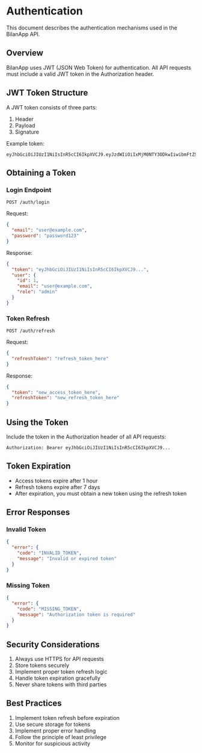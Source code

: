 # Authentication

This document describes the authentication mechanisms used in the BilanApp API.

## Overview

BilanApp uses JWT (JSON Web Token) for authentication. All API requests must include a valid JWT token in the Authorization header.

## JWT Token Structure

A JWT token consists of three parts:
1. Header
2. Payload
3. Signature

Example token:
```
eyJhbGciOiJIUzI1NiIsInR5cCI6IkpXVCJ9.eyJzdWIiOiIxMjM0NTY3ODkwIiwibmFtZSI6IkpvaG4gRG9lIiwiaWF0IjoxNTE2MjM5MDIyfQ.SflKxwRJSMeKKF2QT4fwpMeJf36POk6yJV_adQssw5c
```

## Obtaining a Token

### Login Endpoint
```http
POST /auth/login
```

Request:
```json
{
  "email": "user@example.com",
  "password": "password123"
}
```

Response:
```json
{
  "token": "eyJhbGciOiJIUzI1NiIsInR5cCI6IkpXVCJ9...",
  "user": {
    "id": 1,
    "email": "user@example.com",
    "role": "admin"
  }
}
```

### Token Refresh
```http
POST /auth/refresh
```

Request:
```json
{
  "refreshToken": "refresh_token_here"
}
```

Response:
```json
{
  "token": "new_access_token_here",
  "refreshToken": "new_refresh_token_here"
}
```

## Using the Token

Include the token in the Authorization header of all API requests:

```
Authorization: Bearer eyJhbGciOiJIUzI1NiIsInR5cCI6IkpXVCJ9...
```

## Token Expiration

- Access tokens expire after 1 hour
- Refresh tokens expire after 7 days
- After expiration, you must obtain a new token using the refresh token

## Error Responses

### Invalid Token
```json
{
  "error": {
    "code": "INVALID_TOKEN",
    "message": "Invalid or expired token"
  }
}
```

### Missing Token
```json
{
  "error": {
    "code": "MISSING_TOKEN",
    "message": "Authorization token is required"
  }
}
```

## Security Considerations

1. Always use HTTPS for API requests
2. Store tokens securely
3. Implement proper token refresh logic
4. Handle token expiration gracefully
5. Never share tokens with third parties

## Best Practices

1. Implement token refresh before expiration
2. Use secure storage for tokens
3. Implement proper error handling
4. Follow the principle of least privilege
5. Monitor for suspicious activity 